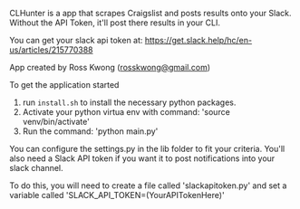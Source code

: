 CLHunter is a app that scrapes Craigslist and posts results onto your Slack.
Without the API Token, it'll post there results in your CLI.

You can get your slack api token at:
https://get.slack.help/hc/en-us/articles/215770388

App created by Ross Kwong (rosskwong@gmail.com)


To get the application started
1. run `install.sh` to install the necessary python packages. 
2. Activate your python virtua env with command: 'source venv/bin/activate'
3. Run the command: 'python main.py'

You can configure the settings.py in the lib folder to fit your criteria. You'll
also need a Slack API token if you want it to post notifications into your slack
channel. 

To do this, you will need to create a file called 'slackapitoken.py'
and set a variable called 'SLACK_API_TOKEN=(YourAPITokenHere)'
